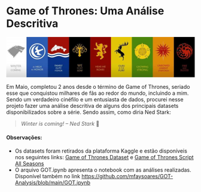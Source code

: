  # **Game of Thrones: Uma Análise Descritiva**


![alt text](https://github.com/mfaysoares/GOT-Analysis/blob/main/cover.png)


Em Maio, completou 2 anos desde o término de Game of Thrones, seriado esse que conquistou milhares de fãs ao redor do mundo, incluindo a mim. Sendo um verdadeiro cinéfilo e um entusiasta de dados, procurei nesse projeto fazer uma análise descritiva de alguns dos principais datasets disponibilizados sobre a série. Sendo assim, como diria Ned Stark: 

> *Winter is coming! – Ned Stark* 🐺

#### **Observações:**

*   Os datasets foram retirados da plataforma Kaggle e estão disponíveis nos seguintes links: [Game of Thrones Dataset](https://https://www.kaggle.com/datasets/mylesoneill/game-of-thrones) e [Game of Thrones Script All Seasons
](https://https://www.kaggle.com/datasets/albenft/game-of-thrones-script-all-seasons)
*   O arquivo GOT.ipynb apresenta o notebook com as análises realizadas. Disponível também no link https://github.com/mfaysoares/GOT-Analysis/blob/main/GOT.ipynb

